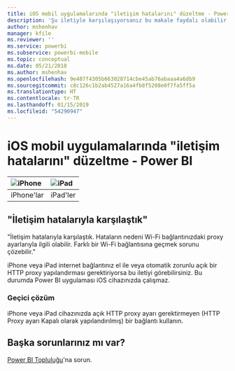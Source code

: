 ```yaml
---
title: iOS mobil uygulamalarında "iletişim hatalarını" düzeltme - Power BI
description: 'Şu iletiyle karşılaşıyorsanız bu makale faydalı olabilir: "İletişim hatalarıyla karşılaştık. Hataların nedeni Wi-Fi bağlantınızdaki proxy ayarlarıyla ilgili olabilir."'
author: mshenhav
manager: kfile
ms.reviewer: ''
ms.service: powerbi
ms.subservice: powerbi-mobile
ms.topic: conceptual
ms.date: 05/21/2018
ms.author: mshenhav
ms.openlocfilehash: 9e487f4305b663028714cbe45ab76abaaa4a6db9
ms.sourcegitcommit: c8c126c1b2ab4527a16a4fb8f5208e0f7fa5ff5a
ms.translationtype: HT
ms.contentlocale: tr-TR
ms.lasthandoff: 01/15/2019
ms.locfileid: "54290947"
---
```

# <a name="fixing-communication-failures-in-ios-mobile-apps---power-bi"></a>iOS mobil uygulamalarında "iletişim hatalarını" düzeltme - Power BI

| ![iPhone](./media/mobile-known-issues-with-the-iphone-app/iphone-logo-50-px.png) | ![iPad](./media/mobile-known-issues-with-the-iphone-app/ipad-logo-50-px.png) |
|:--- |:--- |
| iPhone'lar |iPad'ler |

## <a name="we-encountered-communication-failures"></a>"İletişim hatalarıyla karşılaştık"
"İletişim hatalarıyla karşılaştık. Hataların nedeni Wi-Fi bağlantınızdaki proxy ayarlarıyla ilgili olabilir. Farklı bir Wi-Fi bağlantısına geçmek sorunu çözebilir."

iPhone veya iPad internet bağlantınız el ile veya otomatik zorunlu açık bir HTTP proxy yapılandırması gerektiriyorsa bu iletiyi görebilirsiniz. Bu durumda Power BI uygulaması iOS cihazınızda çalışmaz.

### <a name="workaround"></a>Geçici çözüm
iPhone veya iPad cihazınızda açık HTTP proxy ayarı gerektirmeyen (HTTP Proxy ayarı Kapalı olarak yapılandırılmış) bir bağlantı kullanın.

## <a name="other-issues"></a>Başka sorunlarınız mı var?
[Power BI Topluluğu](http://community.powerbi.com/)'na sorun.

